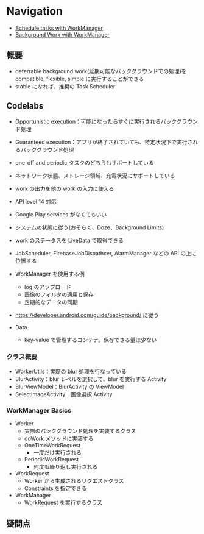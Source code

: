# Navigation

* [Schedule tasks with WorkManager](https://developer.android.com/topic/libraries/architecture/workmanager)
* [Background Work with WorkManager](https://codelabs.developers.google.com/codelabs/android-workmanager/)

## 概要

* deferrable background work(延期可能なバックグラウンドでの処理)を compatible, flexible, simple に実行することができる
* stable になれば、推奨の Task Scheduler

## Codelabs

* Opportunistic execution：可能になったらすぐに実行されるバックグラウンド処理
* Guaranteed execution：アプリが終了されていても、特定状況下で実行されるバックグラウンド処理

* one-off and periodic タスクのどちらもサポートしている
* ネットワーク状態、ストレージ領域、充電状況にサポートしている
* work の出力を他の work の入力に使える
* API level 14 対応
* Google Play services がなくてもいい
* システムの状態に従う(おそらく、Doze、Background Limits)
* work のステータスを LiveData で取得できる

* JobScheduler, FirebaseJobDispathcer, AlarmManager などの API の上に位置する

* WorkManager を使用する例
  * log のアップロード
  * 画像のフィルタの適用と保存
  * 定期的なデータの同期
* https://developer.android.com/guide/background/ に従う

* Data
  * key-value で管理するコンテナ。保存できる量は少ない

### クラス概要

* WorkerUtils：実際の blur 処理を行なっている
* BlurActivity：blur レベルを選択して、blur を実行する Activity
* BlurViewModel：BlurActivity の ViewModel
* SelectImageActivity：画像選択 Activity

### WorkManager Basics

* Worker
  * 実際のバックグラウンド処理を実装するクラス
  * doWork メソッドに実装する
  * OneTimeWorkRequest
    * 一度だけ実行される
  * PeriodicWorkRequest
    * 何度も繰り返し実行される
* WorkRequest
  * Worker から生成されるリクエストクラス
  * Constraints を指定できる
* WorkManager
  * WorkRequest を実行するクラス


## 疑問点
